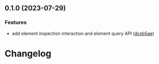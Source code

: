 

## 0.1.0 (2023-07-29)


### Features

* add element inspection interaction and element query API ([dceb5ae](https://github.com/wang1212/zrender-inspector/commit/dceb5ae74cf584757bedc1f60ec7d3acbd20ebe0))

# Changelog